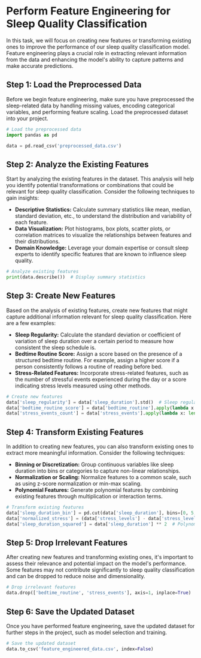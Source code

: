 
# Perform Feature Engineering for Sleep Quality Classification

In this task, we will focus on creating new features or transforming existing ones to improve the performance of our sleep quality classification model. Feature engineering plays a crucial role in extracting relevant information from the data and enhancing the model's ability to capture patterns and make accurate predictions.

## Step 1: Load the Preprocessed Data

Before we begin feature engineering, make sure you have preprocessed the sleep-related data by handling missing values, encoding categorical variables, and performing feature scaling. Load the preprocessed dataset into your project.

```python
# Load the preprocessed data
import pandas as pd

data = pd.read_csv('preprocessed_data.csv')
```

## Step 2: Analyze the Existing Features

Start by analyzing the existing features in the dataset. This analysis will help you identify potential transformations or combinations that could be relevant for sleep quality classification. Consider the following techniques to gain insights:

- **Descriptive Statistics:** Calculate summary statistics like mean, median, standard deviation, etc., to understand the distribution and variability of each feature.
- **Data Visualization:** Plot histograms, box plots, scatter plots, or correlation matrices to visualize the relationships between features and their distributions.
- **Domain Knowledge:** Leverage your domain expertise or consult sleep experts to identify specific features that are known to influence sleep quality.

```python
# Analyze existing features
print(data.describe())  # Display summary statistics
```

## Step 3: Create New Features

Based on the analysis of existing features, create new features that might capture additional information relevant for sleep quality classification. Here are a few examples:

- **Sleep Regularity:** Calculate the standard deviation or coefficient of variation of sleep duration over a certain period to measure how consistent the sleep schedule is.
- **Bedtime Routine Score:** Assign a score based on the presence of a structured bedtime routine. For example, assign a higher score if a person consistently follows a routine of reading before bed.
- **Stress-Related Features:** Incorporate stress-related features, such as the number of stressful events experienced during the day or a score indicating stress levels measured using other methods.

```python
# Create new features
data['sleep_regularity'] = data['sleep_duration'].std()  # Sleep regularity
data['bedtime_routine_score'] = data['bedtime_routine'].apply(lambda x: 1 if x == 'structured' else 0)  # Bedtime routine score
data['stress_events_count'] = data['stress_events'].apply(lambda x: len(x.split(',')))  # Stress events count
```

## Step 4: Transform Existing Features

In addition to creating new features, you can also transform existing ones to extract more meaningful information. Consider the following techniques:

- **Binning or Discretization:** Group continuous variables like sleep duration into bins or categories to capture non-linear relationships.
- **Normalization or Scaling:** Normalize features to a common scale, such as using z-score normalization or min-max scaling.
- **Polynomial Features:** Generate polynomial features by combining existing features through multiplication or interaction terms.

```python
# Transform existing features
data['sleep_duration_bin'] = pd.cut(data['sleep_duration'], bins=[0, 5, 8, float('inf')], labels=['short', 'moderate', 'long'])  # Binning sleep duration
data['normalized_stress'] = (data['stress_levels'] - data['stress_levels'].mean()) / data['stress_levels'].std()  # Z-score normalization
data['sleep_duration_squared'] = data['sleep_duration'] ** 2  # Polynomial feature
```

## Step 5: Drop Irrelevant Features

After creating new features and transforming existing ones, it's important to assess their relevance and potential impact on the model's performance. Some features may not contribute significantly to sleep quality classification and can be dropped to reduce noise and dimensionality.

```python
# Drop irrelevant features
data.drop(['bedtime_routine', 'stress_events'], axis=1, inplace=True)
```

## Step 6: Save the Updated Dataset

Once you have performed feature engineering, save the updated dataset for further steps in the project, such as model selection and training.

```python
# Save the updated dataset
data.to_csv('feature_engineered_data.csv', index=False)
```

